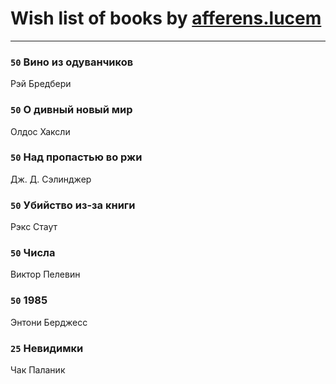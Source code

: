 # Wish list of books by [afferens.lucem](http://vk.com/id196071655)
---

### `50` Вино из одуванчиков
Рэй Бредбери

### `50` О дивный новый мир
Олдос Хаксли

### `50` Над пропастью во ржи
Дж. Д. Сэлинджер

### `50` Убийство из-за книги
Рэкс Стаут

### `50` Числа
Виктор Пелевин

### `50` 1985
Энтони Берджесс

### `25` Невидимки
Чак Паланик

